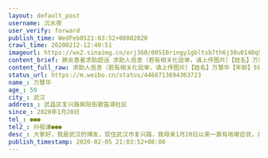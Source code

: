 ```yaml
---
layout: default_post
username: 沉水夜
user_verify: forward
publish_time: WedFeb0521:03:52+08002020
crawl_time: 20200212-12:40:51
imageurl: https://wx2.sinaimg.cn/orj360/005I0ringy1gbltsb7th6j30u0140q5v.jpg,https://wx3.sinaimg.cn/orj360/005I0ringy1gbltsc6dulj32003k0kjm.jpg,https://wx1.sinaimg.cn/orj360/005I0ringy1gbltsdl4awj32003k0x6p.jpg,https://wx1.sinaimg.cn/orj360/005I0ringy1gbltsf9c65j32003k0e82.jpg
content_brief: 肺炎患者求助超话 求助人信息（若有相关化验单，请上传图片）【姓名】万慧华【年龄】59【所在城市】武汉【所在小区、社区】武昌区复兴路紫阳街歌笛湖社区【患病时间】2020年1月20日【联系方式】●●●【其他紧急联系人】孙祖谦 ●●●【病情描述】大家好，我是武汉的博友，现住 ...全文
content_full_raw: 求助人信息（若有相关化验单，请上传图片）【姓名】万慧华【年龄】59【所在城市】武汉【所在小区、社区】武昌区复兴路紫阳街歌笛湖社区【患病时间】2020年1月20日【联系方式】●●●【其他紧急联系人】孙祖谦●●●【病情描述】大家好，我是武汉的博友，现住武汉市复兴路，我母亲1月20日以来一直有咳嗽症状，后开始发烧，37到39度之间起伏不定。1月26日去市三医院做ct检查，结果为“多大小片状模糊影，肺部纹理增多，该院当时也做不了核酸检测，遂建议先吃药。同时，我们把情况上报给紫阳街歌笛湖社区。社区建议我们去天佑医院检查，1月28日我们去天佑医院再次做ct检查，显示“肺部多发斑片，片装模糊密度影”，怀疑为新冠病毒感染，需做核酸检测才能判定，但该院也无法做核酸检测。随后又去省人民医院，医生说情况还好，不用做核酸检测，让我们打针治疗。打了5针，体温下降，2月4日复查，ct仍为阳性，遂做核酸检测，2月5日核酸检测出结果判定为新冠病毒感染，但医院仍无法收治。现病人仍在家隔离，我和父亲也无法确定感染与否，医院拒绝做检查，从发病到现在也有近10多天，时间不等病情发展啊！虽然我母亲的症状相对于其他病人来说可能并没有那么严重，但是也不能拖延不管啊，最后轻症拖成重症，再拖就可能威胁到生命。而且现在社区说如果有床位需自行前往，如果在等待过程中有人比你先到医院，那就得重新排队等待。可是我家并没有私家车，如果120不能及时赶去医院，那什么时候才能住进医院啊。。。无奈至极。。。。武汉
status_url: https://m.weibo.cn/status/4468713694363723
name_: 万慧华
age_: 59
city_: 武汉
address_: 武昌区复兴路紫阳街歌笛湖社区
since_: 2020年1月20日
tel_: ●●●
tel2_: 孙祖谦●●●
desc_: 大家好，我是武汉的博友，现住武汉市复兴路，我母亲1月20日以来一直有咳嗽症状，后开始发烧，37到39度之间起伏不定。1月26日去市三医院做ct检查，结果为“多大小片状模糊影，肺部纹理增多，该院当时也做不了核酸检测，遂建议先吃药。同时，我们把情况上报给紫阳街歌笛湖社区。社区建议我们去天佑医院检查，1月28日我们去天佑医院再次做ct检查，显示“肺部多发斑片，片装模糊密度影”，怀疑为新冠病毒感染，需做核酸检测才能判定，但该院也无法做核酸检测。随后又去省人民医院，医生说情况还好，不用做核酸检测，让我们打针治疗。打了5针，体温下降，2月4日复查，ct仍为阳性，遂做核酸检测，2月5日核酸检测出结果判定为新冠病毒感染，但医院仍无法收治。现病人仍在家隔离，我和父亲也无法确定感染与否，医院拒绝做检查，从发病到现在也有近10多天，时间不等病情发展啊！虽然我母亲的症状相对于其他病人来说可能并没有那么严重，但是也不能拖延不管啊，最后轻症拖成重症，再拖就可能威胁到生命。而且现在社区说如果有床位需自行前往，如果在等待过程中有人比你先到医院，那就得重新排队等待。可是我家并没有私家车，如果120不能及时赶去医院，那什么时候才能住进医院啊。。。无奈至极。。。。武汉
publish_timestamp: 2020-02-05 21:03:52+08:00
---
```

